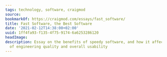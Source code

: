 ```yaml
---
tags: technology, software, craigmod
source:
bookmarkOf: https://craigmod.com/essays/fast_software/
title: Fast Software, the Best Software
date: '2021-02-12T14:38:00+02:00'
uuid: 1ff4fa93-f135-4f75-9174-6a6253286120
headImage:
description: Essay on the benefits of speedy software, and how it affects user perception
  of engineering quality and overall usability
---
```


